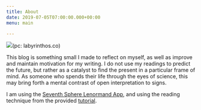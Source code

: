 ```yaml
---
title: About
date: 2019-07-05T07:00:00.000+00:00
menu: main

---
```

![](https://cdn.shopify.com/s/files/1/1325/0879/articles/heart-lenormand-card-meanings-and-combinations-seventh-sphere_1024x1024.png)(pc: labyrinthos.co)

This blog is something small I made to reflect on myself, as well as improve and maintain motivation for my writing. I do not use my readings to predict the future, but rather as a catalyst to find the present in a particular frame of mind. As someone who spends their life through the eyes of science, this may bring forth a mental contrast of open interpretation to signs.

I am using the [Seventh Sphere Lenormand App](https://play.google.com/store/apps/details?id=com.seventh.sphere.app), and using the reading technique from the provided [tutorial](https://labyrinthos.co/blogs/learn-tarot-with-labyrinthos-academy/how-to-read-lenormand-card-combinations).
